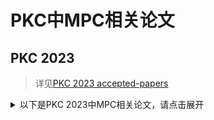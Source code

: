 # PKC中MPC相关论文

## PKC 2023

> 详见[PKC 2023 accepted-papers](https://pkc.iacr.org/2023/acceptedpapers.php)

<details>
<summary>以下是PKC 2023中MPC相关论文，请点击展开</summary>

+ ***Private Polynomial Commitments and Applications to MPC***
  + 提出了私有多项式承诺的概念，该承诺捕获了额外的隐私保证，其中评估点对验证者隐藏，而多项式对两者隐藏
  + 论文链接见[eprint](https://eprint.iacr.org/2023/680)

</details>

